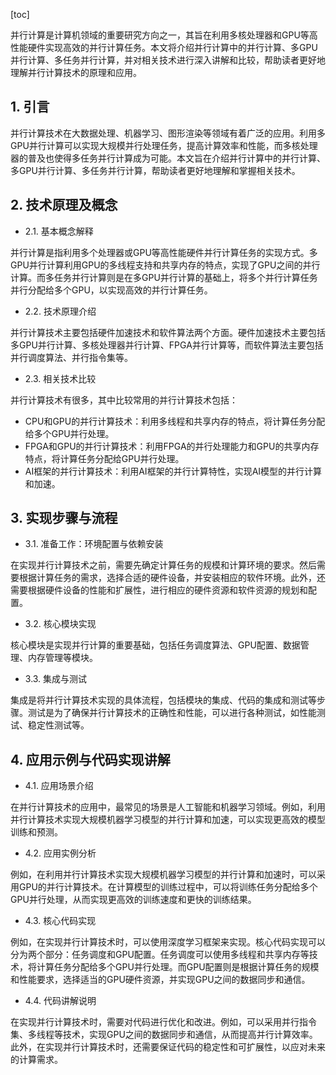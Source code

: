 
[toc]                    
                
                
并行计算是计算机领域的重要研究方向之一，其旨在利用多核处理器和GPU等高性能硬件实现高效的并行计算任务。本文将介绍并行计算中的并行计算、多GPU并行计算、多任务并行计算，并对相关技术进行深入讲解和比较，帮助读者更好地理解并行计算技术的原理和应用。

## 1. 引言

并行计算技术在大数据处理、机器学习、图形渲染等领域有着广泛的应用。利用多GPU并行计算可以实现大规模并行处理任务，提高计算效率和性能，而多核处理器的普及也使得多任务并行计算成为可能。本文旨在介绍并行计算中的并行计算、多GPU并行计算、多任务并行计算，帮助读者更好地理解和掌握相关技术。

## 2. 技术原理及概念

- 2.1. 基本概念解释

并行计算是指利用多个处理器或GPU等高性能硬件并行计算任务的实现方式。多GPU并行计算利用GPU的多线程支持和共享内存的特点，实现了GPU之间的并行计算。而多任务并行计算则是在多GPU并行计算的基础上，将多个并行计算任务并行分配给多个GPU，以实现高效的并行计算任务。

- 2.2. 技术原理介绍

并行计算技术主要包括硬件加速技术和软件算法两个方面。硬件加速技术主要包括多GPU并行计算、多核处理器并行计算、FPGA并行计算等，而软件算法主要包括并行调度算法、并行指令集等。

- 2.3. 相关技术比较

并行计算技术有很多，其中比较常用的并行计算技术包括：

- CPU和GPU的并行计算技术：利用多线程和共享内存的特点，将计算任务分配给多个GPU并行处理。
- FPGA和GPU的并行计算技术：利用FPGA的并行处理能力和GPU的共享内存特点，将计算任务分配给GPU并行处理。
- AI框架的并行计算技术：利用AI框架的并行计算特性，实现AI模型的并行计算和加速。

## 3. 实现步骤与流程

- 3.1. 准备工作：环境配置与依赖安装

在实现并行计算技术之前，需要先确定计算任务的规模和计算环境的要求。然后需要根据计算任务的需求，选择合适的硬件设备，并安装相应的软件环境。此外，还需要根据硬件设备的性能和扩展性，进行相应的硬件资源和软件资源的规划和配置。

- 3.2. 核心模块实现

核心模块是实现并行计算的重要基础，包括任务调度算法、GPU配置、数据管理、内存管理等模块。

- 3.3. 集成与测试

集成是将并行计算技术实现的具体流程，包括模块的集成、代码的集成和测试等步骤。测试是为了确保并行计算技术的正确性和性能，可以进行各种测试，如性能测试、稳定性测试等。

## 4. 应用示例与代码实现讲解

- 4.1. 应用场景介绍

在并行计算技术的应用中，最常见的场景是人工智能和机器学习领域。例如，利用并行计算技术实现大规模机器学习模型的并行计算和加速，可以实现更高效的模型训练和预测。

- 4.2. 应用实例分析

例如，在利用并行计算技术实现大规模机器学习模型的并行计算和加速时，可以采用GPU的并行计算技术。在计算模型的训练过程中，可以将训练任务分配给多个GPU并行处理，从而实现更高效的训练速度和更快的训练结果。

- 4.3. 核心代码实现

例如，在实现并行计算技术时，可以使用深度学习框架来实现。核心代码实现可以分为两个部分：任务调度和GPU配置。任务调度可以使用多线程和共享内存等技术，将计算任务分配给多个GPU并行处理。而GPU配置则是根据计算任务的规模和性能要求，选择适当的GPU硬件资源，并实现GPU之间的数据同步和通信。

- 4.4. 代码讲解说明

在实现并行计算技术时，需要对代码进行优化和改进。例如，可以采用并行指令集、多线程等技术，实现GPU之间的数据同步和通信，从而提高并行计算效率。此外，在实现并行计算技术时，还需要保证代码的稳定性和可扩展性，以应对未来的计算需求。

